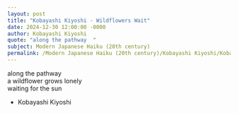 ```yaml
---
layout: post
title: "Kobayashi Kiyoshi - Wildflowers Wait"
date: 2024-12-30 12:00:00 -0000
author: Kobayashi Kiyoshi
quote: "along the pathway  "
subject: Modern Japanese Haiku (20th century)
permalink: /Modern Japanese Haiku (20th century)/Kobayashi Kiyoshi/Kobayashi Kiyoshi - Wildflowers Wait
---
```


along the pathway  
a wildflower grows lonely  
waiting for the sun

- Kobayashi Kiyoshi
